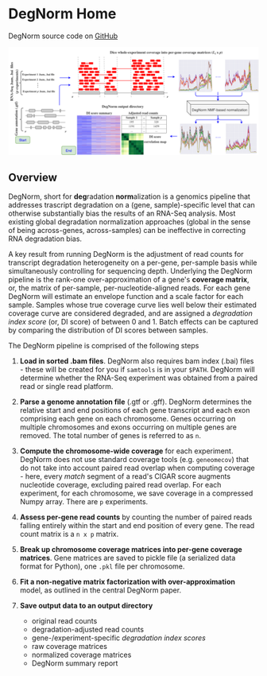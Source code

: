 # DegNorm Home

DegNorm source code on [GitHub](https://github.com/NUStatBioinfo/DegNorm)

![degnorm_logo](img/degnorm_logo.png)


## Overview


DegNorm, short for **deg**radation **norm**alization is a genomics pipeline that addresses trascript degradation on a (gene, sample)-specific level that can otherwise
substantially bias the results of an RNA-Seq analysis. Most existing global degradation normalization approaches (global in
the sense of being across-genes, across-samples) can be ineffective in correcting RNA degradation bias.

A key result from running DegNorm is the adjustment of read counts for transcript degradation heterogeneity on a per-gene, per-sample
basis while simultaneously controlling for sequencing depth. Underlying the DegNorm pipeline is the rank-one over-approximation of a gene's
**coverage matrix**, or, the matrix of per-sample, per-nucleotide-aligned reads. For each gene DegNorm will estimate an envelope function and
a scale factor for each sample. Samples whose true coverage curve lies well below their estimated coverage curve are considered degraded,
and are assigned a *degradation index score* (or, DI score) of between 0 and 1. Batch effects can be captured by comparing the distribution of DI
scores between samples.

The DegNorm pipeline is comprised of the following steps

1. **Load in sorted .bam files**. DegNorm also requires bam index (.bai) files - these will be created for you if `samtools` is in your `$PATH`. DegNorm will determine whether the RNA-Seq experiment was obtained from a paired read or single read platform.

2. **Parse a genome annotation file** (.gtf or .gff). DegNorm determines the relative start and end positions of each gene transcript and each exon comprising each gene on each chromosome. Genes occurring on multiple chromosomes and exons occurring on multiple genes are removed. The total number of genes is referred to as `n`.

3. **Compute the chromosome-wide coverage** for each experiment. DegNorm does not use standard coverage tools (e.g. `geneomecov`) that do not take into account paired read overlap when computing coverage - here, every *match* segment of a read's CIGAR score augments nucleotide coverage, excluding paired read overlap. For each experiment, for each chromosome, we save coverage in a compressed Numpy array. There are `p` experiments.

4. **Assess per-gene read counts** by counting the number of paired reads falling entirely within the start and end position of every gene. The read count matrix is a `n x p` matrix.

5. **Break up chromosome coverage matrices into per-gene coverage matrices**. Gene matrices are saved to pickle file (a serialized data format for Python), one `.pkl` file per chromosome.

6. **Fit a non-negative matrix factorization with over-approximation** model, as outlined in the central DegNorm paper.

7. **Save output data to an output directory**
    - original read counts
    - degradation-adjusted read counts
    - gene-/experiment-specific *degradation index scores* 
    - raw coverage matrices
    - normalized coverage matrices
    - DegNorm summary report